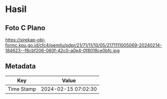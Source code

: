 # Hasil

## Foto C Plano

https://sirekap-obj-formc.kpu.go.id/cfc4/pemilu/pdpr/21/71/11/10/05/2171111005069-20240214-184623--f8cbf206-060f-42c0-a0e4-0f8018ce0bfc.jpg


## Metadata

| Key        | Value               |
| ---------- | ------------------- |
| Time Stamp | 2024-02-15 07:02:30 |



